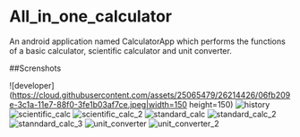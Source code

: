 # All_in_one_calculator
An android application named CalculatorApp which performs the functions of a basic calculator, scientific calculator and unit converter.

##Screnshots

![developer](https://cloud.githubusercontent.com/assets/25065479/26214426/06fb209e-3c1a-11e7-88f0-3fe1b03af7ce.jpeg|width=150 height=150)
![history](https://cloud.githubusercontent.com/assets/25065479/26214427/0701f4f0-3c1a-11e7-86d7-54bcd5ae8562.jpeg)
![scientific_calc](https://cloud.githubusercontent.com/assets/25065479/26214428/0721ee7c-3c1a-11e7-8500-280a296f1244.jpeg)
![scientific_calc_2](https://cloud.githubusercontent.com/assets/25065479/26214429/0721f214-3c1a-11e7-8600-5662eb1fd4d5.jpeg)
![standard_calc](https://cloud.githubusercontent.com/assets/25065479/26214431/0727f15a-3c1a-11e7-85d3-527130659373.jpeg)
![standard_calc_2](https://cloud.githubusercontent.com/assets/25065479/26214430/0726aa98-3c1a-11e7-8238-314cafbfd7b2.jpeg)
![stanndard_calc_3](https://cloud.githubusercontent.com/assets/25065479/26214432/074f8e22-3c1a-11e7-84e1-346ddaa165d9.jpeg)
![unit_converter](https://cloud.githubusercontent.com/assets/25065479/26214433/07690ffa-3c1a-11e7-8a46-7b1386ce23c6.jpeg)
![unit_converter_2](https://cloud.githubusercontent.com/assets/25065479/26214434/07719774-3c1a-11e7-9866-90ecf0d6f8dc.jpeg)
